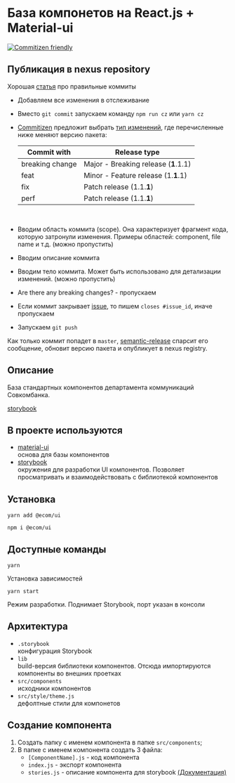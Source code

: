 # База компонетов на React.js + Material-ui

[![Commitizen friendly](https://img.shields.io/badge/commitizen-friendly-brightgreen.svg)](http://commitizen.github.io/cz-cli/)

## Публикация в nexus repository

Хорошая [статья](https://habr.com/ru/company/yandex/blog/431432/) про правильные коммиты

- Добавляем все изменения в отслеживание
- Вместо `git commit` запускаем команду `npm run cz` или `yarn cz`
- [Commitizen](https://github.com/commitizen/cz-cli) предложит выбрать [тип изменений](https://github.com/angular/angular.js/blob/master/DEVELOPERS.md#type), где перечисленные ниже меняют версию пакета:

  | Commit with     | Release type                         |
  | --------------- | ------------------------------------ |
  | breaking change | Major - Breaking release (**1**.1.1) |
  | feat            | Minor - Feature release (1.**1**.1)  |
  | fix             | Patch release (1.1.**1**)            |
  | perf            | Patch release (1.1.**1**)            |

  <br/>

- Вводим область коммита (scope). Она характеризует фрагмент кода, которую затронули изменения. Примеры областей: component, file name и т.д. (можно пропустить)
- Вводим описание коммита
- Вводим тело коммита. Может быть использовано для детализации изменений. (можно пропустить)
- Are there any breaking changes? - пропускаем
- Если коммит закрывает [issue](https://gitlab.sovcombank.group/web/ecom/ui/-/issues), то пишем `closes #issue_id`, иначе пропускаем
- Запускаем `git push`

Как только коммит попадет в `master`, [semantic-release](https://github.com/semantic-release/semantic-release#documentation) спарсит его сообщение, обновит версию пакета и опубликует в nexus registry.

## Описание

База стандартных компонентов департамента коммуникаций Совкомбанка. <br>

[storybook](http://urt-web-app1:3047/) <br>

## В проекте используются

- [material-ui](https://material-ui.com/)<br>
  основа для базы компонентов
- [storybook](https://storybook.js.org)<br>
  окружения для разработки UI компонентов. Позволяет просматривать и взаимодействовать с библиотекой компонентов

## Установка

```
yarn add @ecom/ui
```

```
npm i @ecom/ui
```

## Доступные команды

```
yarn
```

Установка зависимостей

```
yarn start
```

Режим разработки. Поднимает Storybook, порт указан в консоли

## Архитектура

- `.storybook`<br>
  конфигурация Storybook
- `lib`<br>
  build-версия библиотеки компонентов. Отсюда импортируются компоненты во внешних проетках
- `src/components`<br>
  исходники компонентов
- `src/style/theme.js`<br>
  дефолтные стили для компонетов

## Создание компонента

1. Создать папку с именем компонента в папке `src/components`;
1. В папке с именем компонента создать 3 файла:
   - `[ComponentName].js` - код компонента
   - `index.js` - экспорт компонента
   - `stories.js` - описание компонента для storybook [(Документация)](https://storybook.js.org/docs/basics/writing-stories/)

